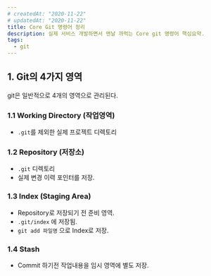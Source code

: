```yaml
---
# createdAt: "2020-11-22"
# updatedAt: "2020-11-22"
title: Core Git 명령어 정리
description: 실제 서비스 개발하면서 맨날 까먹는 Core git 명령어 핵심요약.
tags:
  - git
---
```


## 1. Git의 4가지 영역

git은 일반적으로 4개의 영역으로 관리된다.

### 1.1 Working Directory (작업영역)

- `.git`를 제외한 실제 프로젝트 디렉토리

### 1.2 Repository (저장소)

- `.git` 디렉토리
- 실제 변경 이력 포인터를 저장.

### 1.3 Index (Staging Area)

- Repository로 저장되기 전 준비 영역.
- `.git/index` 에 저장됨.
- `git add 파일명` 으로 Index로 저장.

### 1.4 Stash

- Commit 하기전 작업내용을 임시 영역에 별도 저장.
